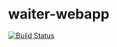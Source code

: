 # waiter-webapp

[![Build Status](https://travis-ci.org/NtandoF/waiter-webapp.svg?branch=master)](https://travis-ci.org/NtandoF/waiter-webapp)

